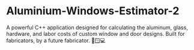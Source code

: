 # Aluminium-Windows-Estimator-2
A powerful C++ application designed for calculating the aluminum, glass, hardware, and labor costs of custom window and door designs. Built for fabricators, by a future fabricator. 🚪🪟💻
